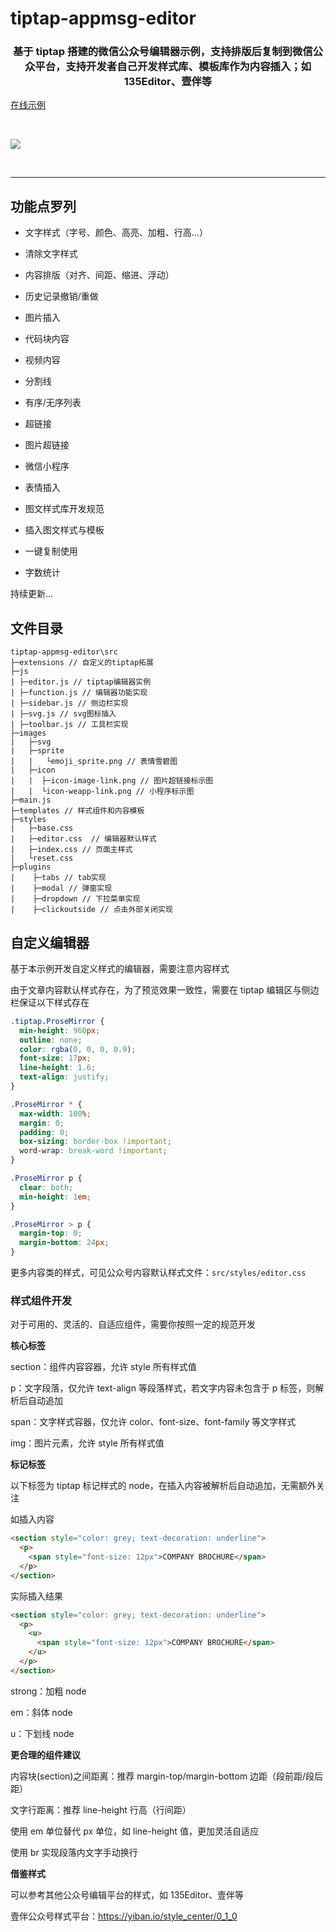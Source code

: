 # tiptap-appmsg-editor

<h3 align="center">
    基于 tiptap 搭建的微信公众号编辑器示例，支持排版后复制到微信公众平台，支持开发者自己开发样式库、模板库作为内容插入；如 135Editor、壹伴等
</h3>

[在线示例](https://kid-1912.github.io/tiptap-appmsg-editor/index.html)

<br/>

[![](https://raw.githubusercontent.com/KID-1912/Github-PicGo-Images/master/2024/02/18/20240218183840.png)](https://kid-1912.github.io/tiptap-appmsg-editor/index.html)

<br>

---

## 功能点罗列

- 文字样式（字号、颜色、高亮、加粗、行高...）

- 清除文字样式

- 内容排版（对齐、间距、缩进、浮动）

- 历史记录撤销/重做

- 图片插入

- 代码块内容

- 视频内容

- 分割线

- 有序/无序列表

- 超链接

- 图片超链接

- 微信小程序

- 表情插入

- 图文样式库开发规范

- 插入图文样式与模板

- 一键复制使用

- 字数统计

持续更新...

## 文件目录

```
tiptap-appmsg-editor\src
├─extensions // 自定义的tiptap拓展
├─js
| ├─editor.js // tiptap编辑器实例
| ├─function.js // 编辑器功能实现
| ├─sidebar.js // 侧边栏实现
| ├─svg.js // svg图标插入
| ├─toolbar.js // 工具栏实现
├─images
|   ├─svg
|   ├─sprite
|   |   └emoji_sprite.png // 表情雪碧图
|   ├─icon
|   |  ├─icon-image-link.png // 图片超链接标示图
|   |  └icon-weapp-link.png // 小程序标示图
├─main.js
├─templates // 样式组件和内容模板
├─styles
|   ├─base.css
|   ├─editor.css  // 编辑器默认样式
|   ├─index.css // 页面主样式
|   └reset.css
├─plugins
|    ├─tabs // tab实现
|    ├─modal // 弹窗实现
|    ├─dropdown // 下拉菜单实现
|    ├─clickoutside // 点击外部关闭实现
```

## 自定义编辑器

基于本示例开发自定义样式的编辑器，需要注意内容样式

由于文章内容默认样式存在，为了预览效果一致性，需要在 tiptap 编辑区与侧边栏保证以下样式存在

```css
.tiptap.ProseMirror {
  min-height: 960px;
  outline: none;
  color: rgba(0, 0, 0, 0.9);
  font-size: 17px;
  line-height: 1.6;
  text-align: justify;
}

.ProseMirror * {
  max-width: 100%;
  margin: 0;
  padding: 0;
  box-sizing: border-box !important;
  word-wrap: break-word !important;
}

.ProseMirror p {
  clear: both;
  min-height: 1em;
}

.ProseMirror > p {
  margin-top: 0;
  margin-bottom: 24px;
}
```

更多内容类的样式，可见公众号内容默认样式文件：`src/styles/editor.css`

### 样式组件开发

对于可用的、灵活的、自适应组件，需要你按照一定的规范开发

**核心标签**

section：组件内容容器，允许 style 所有样式值

p：文字段落，仅允许 text-align 等段落样式，若文字内容未包含于 p 标签，则解析后自动追加

span：文字样式容器，仅允许 color、font-size、font-family 等文字样式

img：图片元素，允许 style 所有样式值

**标记标签**

以下标签为 tiptap 标记样式的 node，在插入内容被解析后自动追加，无需额外关注

如插入内容

```html
<section style="color: grey; text-decoration: underline">
  <p>
    <span style="font-size: 12px">COMPANY BROCHURE</span>
  </p>
</section>
```

实际插入结果

```html
<section style="color: grey; text-decoration: underline">
  <p>
    <u>
      <span style="font-size: 12px">COMPANY BROCHURE</span>
    </u>
  </p>
</section>
```

strong：加粗 node

em：斜体 node

u：下划线 node

**更合理的组件建议**

内容块(section)之间距离：推荐 margin-top/margin-bottom 边距（段前距/段后距）

文字行距离：推荐 line-height 行高（行间距）

使用 em 单位替代 px 单位，如 line-height 值，更加灵活自适应

使用 br 实现段落内文字手动换行

**借鉴样式**

可以参考其他公众号编辑平台的样式，如 135Editor、壹伴等

壹伴公众号样式平台：https://yiban.io/style_center/0_1_0

